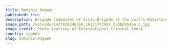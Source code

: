 ```yaml
---
title: Dominic Ongwen
published: true
description: Brigade Commander of Sinia Brigade of the Lord’s Resistance Army (LRA)
image_path: /uploads/1427828246366_16371772992_ba5626bdea_c.jpg
image_credit: Photo courtesy of International Criminal Court
country: uganda
slug: dominic-ongwen
---
```



